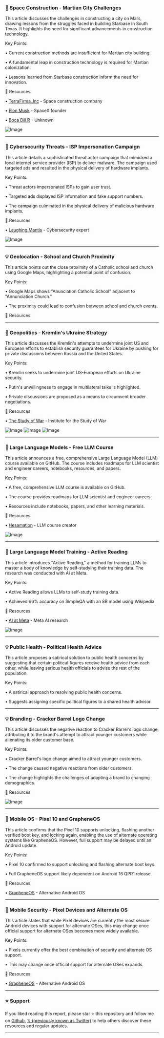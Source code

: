 ### 🤖 Space Construction - Martian City Challenges

This article discusses the challenges in constructing a city on Mars, drawing lessons from the struggles faced in building Starbase in South Texas.  It highlights the need for significant advancements in construction technology.

Key Points:

• Current construction methods are insufficient for Martian city building.


• A fundamental leap in construction technology is required for Martian colonization.


• Lessons learned from Starbase construction inform the need for innovation.


🔗 Resources:

• [TerraFirma_Inc](https://x.com/TerraFirma_Inc) - Space construction company


• [Elon Musk](https://x.com/elonmusk) - SpaceX founder


• [Boca Bill R](https://x.com/Boca_Bill_R) -  Unknown


![Image](https://pbs.twimg.com/amplify_video_thumb/1960464577897824256/img/FDAApluCqzp4DUuT.jpg)


---
### 🤖 Cybersecurity Threats - ISP Impersonation Campaign

This article details a sophisticated threat actor campaign that mimicked a local internet service provider (ISP) to deliver malware. The campaign used targeted ads and resulted in the physical delivery of hardware implants.

Key Points:

• Threat actors impersonated ISPs to gain user trust.


• Targeted ads displayed ISP information and fake support numbers.


• The campaign culminated in the physical delivery of malicious hardware implants.


🔗 Resources:

• [Laughing Mantis](https://x.com/Laughing_Mantis) - Cybersecurity expert


![Image](https://pbs.twimg.com/media/GzaHGa-WwAAKvvk?format=jpg&name=small)


---
### 💡 Geolocation - School and Church Proximity

This article points out the close proximity of a Catholic school and church using Google Maps, highlighting a potential point of confusion.

Key Points:

• Google Maps shows "Anunciation Catholic School" adjacent to "Annunciation Church."


• The proximity could lead to confusion between school and church events.



🔗 Resources:


---
### 🤖 Geopolitics - Kremlin's Ukraine Strategy

This article discusses the Kremlin's attempts to undermine joint US and European efforts to establish security guarantees for Ukraine by pushing for private discussions between Russia and the United States.


Key Points:

• Kremlin seeks to undermine joint US-European efforts on Ukraine security.


•  Putin's unwillingness to engage in multilateral talks is highlighted.


• Private discussions are proposed as a means to circumvent broader negotiations.


🔗 Resources:

• [The Study of War](https://x.com/TheStudyofWar) - Institute for the Study of War


![Image](https://pbs.twimg.com/media/GzZ1PQhXUAA49Rp?format=png&name=small)
![Image](https://pbs.twimg.com/media/GzZoa1aXMAA2y6w?format=png&name=240x240)
![Image](https://pbs.twimg.com/media/GzZod1NXMAAFAgd?format=png&name=240x240)


---
### 🚀 Large Language Models - Free LLM Course

This article announces a free, comprehensive Large Language Model (LLM) course available on GitHub. The course includes roadmaps for LLM scientist and engineer careers, notebooks, resources, and papers.

Key Points:

• A free, comprehensive LLM course is available on GitHub.


• The course provides roadmaps for LLM scientist and engineer careers.


• Resources include notebooks, papers, and other learning materials.



🔗 Resources:

• [Hesamation](https://x.com/Hesamation) -  LLM course creator


![Image](https://pbs.twimg.com/media/GzXqeNBWgAAbqAE?format=jpg&name=small)


---
### 🤖 Large Language Model Training - Active Reading

This article introduces "Active Reading," a method for training LLMs to master a body of knowledge by self-studying their training data.  The research was conducted with AI at Meta.

Key Points:

• Active Reading allows LLMs to self-study training data.


• Achieved 66% accuracy on SimpleQA with an 8B model using Wikipedia.



🔗 Resources:

• [AI at Meta](https://x.com/AIatMeta) - Meta AI research


![Image](https://pbs.twimg.com/media/GzYWts9acAAeyQA?format=jpg&name=small)


---
### 💡 Public Health - Political Health Advice

This article proposes a satirical solution to public health concerns by suggesting that certain political figures receive health advice from each other, while leaving serious health officials to advise the rest of the population.

Key Points:

• A satirical approach to resolving public health concerns.


• Suggests assigning specific political figures to a shared health advisor.



---
### 💡 Branding - Cracker Barrel Logo Change

This article discusses the negative reaction to Cracker Barrel's logo change, attributing it to the brand's attempt to attract younger customers while alienating its older customer base.

Key Points:

• Cracker Barrel's logo change aimed to attract younger customers.


• The change caused negative reactions from older customers.


• The change highlights the challenges of adapting a brand to changing demographics.



🔗 Resources:


![Image](https://pbs.twimg.com/media/Gy5yUinXgAAo_uv?format=jpg&name=small)


---
### 🤖 Mobile OS - Pixel 10 and GrapheneOS

This article confirms that the Pixel 10 supports unlocking, flashing another verified boot key, and locking again, enabling the use of alternate operating systems like GrapheneOS.  However, full support may be delayed until an Android update.

Key Points:

• Pixel 10 confirmed to support unlocking and flashing alternate boot keys.


• Full GrapheneOS support likely dependent on Android 16 QPR1 release.



🔗 Resources:

• [GrapheneOS](https://x.com/GrapheneOS) - Alternative Android OS


---
### 🤖 Mobile Security - Pixel Devices and Alternate OS

This article states that while Pixel devices are currently the most secure Android devices with support for alternate OSes, this may change once official support for alternate OSes becomes more widely available.

Key Points:

• Pixels currently offer the best combination of security and alternate OS support.


• This may change once official support for alternate OSes expands.



🔗 Resources:

• [GrapheneOS](https://x.com/GrapheneOS) - Alternative Android OS


---

### ⭐️ Support

If you liked reading this report, please star ⭐️ this repository and follow me on [Github](https://github.com/Drix10), [𝕏 (previously known as Twitter)](https://x.com/DRIX_10_) to help others discover these resources and regular updates.

---